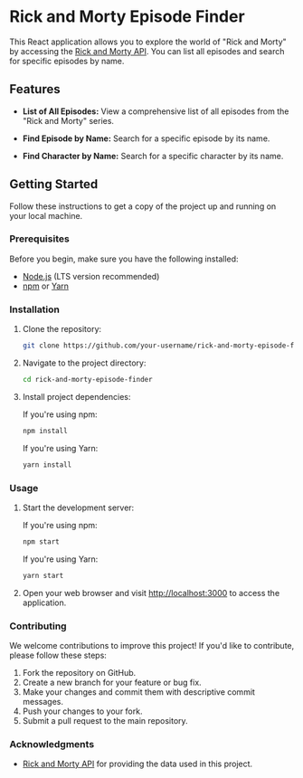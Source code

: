 # Rick and Morty Episode Finder

This React application allows you to explore the world of "Rick and Morty" by accessing the [Rick and Morty API](https://rickandmortyapi.com/). You can list all episodes and search for specific episodes by name.

## Features

- **List of All Episodes:** View a comprehensive list of all episodes from the "Rick and Morty" series.

- **Find Episode by Name:** Search for a specific episode by its name.

- **Find Character by Name:** Search for a specific character by its name.

## Getting Started

Follow these instructions to get a copy of the project up and running on your local machine.

### Prerequisites

Before you begin, make sure you have the following installed:

- [Node.js](https://nodejs.org/) (LTS version recommended)
- [npm](https://www.npmjs.com/) or [Yarn](https://yarnpkg.com/)

### Installation

1. Clone the repository:

   ```bash
   git clone https://github.com/your-username/rick-and-morty-episode-finder.git
   ```

2. Navigate to the project directory:

   ```bash
   cd rick-and-morty-episode-finder
   ```

3. Install project dependencies:

   If you're using npm:

   ```bash
   npm install
   ```

   If you're using Yarn:

   ```bash
   yarn install
   ```

### Usage

1. Start the development server:

   If you're using npm:

   ```bash
   npm start
   ```

   If you're using Yarn:

   ```bash
   yarn start
   ```

2. Open your web browser and visit [http://localhost:3000](http://localhost:3000) to access the application.

### Contributing

We welcome contributions to improve this project! If you'd like to contribute, please follow these steps:

1. Fork the repository on GitHub.
2. Create a new branch for your feature or bug fix.
3. Make your changes and commit them with descriptive commit messages.
4. Push your changes to your fork.
5. Submit a pull request to the main repository.


### Acknowledgments

- [Rick and Morty API](https://rickandmortyapi.com/) for providing the data used in this project.
